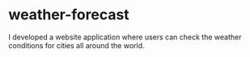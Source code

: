 # weather-forecast
 I developed a website application where users can check the weather conditions for cities all around the world.

